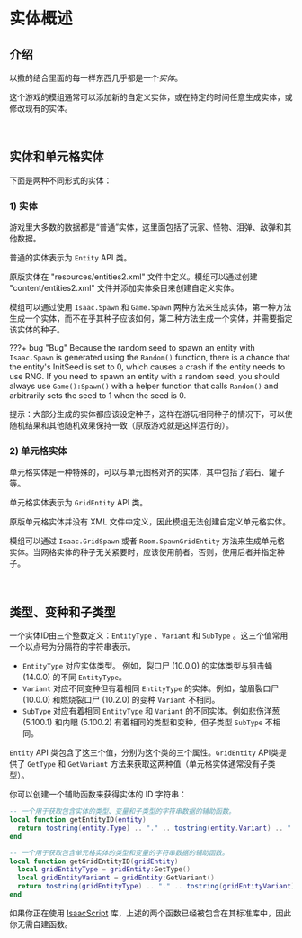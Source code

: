 # 实体概述
## 介绍

以撒的结合里面的每一样东西几乎都是一个*实体*。

这个游戏的模组通常可以添加新的自定义实体，或在特定的时间任意生成实体，或修改现有的实体。

<br>

## 实体和单元格实体

下面是两种不同形式的实体：

### 1) 实体

游戏里大多数的数据都是“普通”实体，这里面包括了玩家、怪物、泪弹、敌弹和其他数据。

普通的实体表示为 `Entity` API 类。

原版实体在 "resources/entities2.xml" 文件中定义。模组可以通过创建 "content/entities2.xml" 文件并添加实体条目来创建自定义实体。

模组可以通过使用 `Isaac.Spawn` 和 `Game.Spawn` 两种方法来生成实体，第一种方法生成一个实体，而不在乎其种子应该如何，第二种方法生成一个实体，并需要指定该实体的种子。

???+ bug "Bug"
    Because the random seed to spawn an entity with `Isaac.Spawn` is generated using the `Random()` function, there is a chance that the entity's InitSeed is set to 0, which causes a crash if the entity needs to use RNG. If you need to spawn an entity with a random seed, you should always use `Game():Spawn()` with a helper function that calls `Random()` and arbitrarily sets the seed to 1 when the seed is 0.

提示：大部分生成的实体都应该设定种子，这样在游玩相同种子的情况下，可以使随机结果和其他随机效果保持一致（原版游戏就是这样运行的）。

### 2) 单元格实体

单元格实体是一种特殊的，可以与单元图格对齐的实体，其中包括了岩石、罐子等。

单元格实体表示为 `GridEntity` API 类。

原版单元格实体并没有 XML 文件中定义，因此模组无法创建自定义单元格实体。

模组可以通过 `Isaac.GridSpawn` 或者 `Room.SpawnGridEntity` 方法来生成单元格实体。当网格实体的种子无关紧要时，应该使用前者。否则，使用后者并指定种子。

<br>

## 类型、变种和子类型


一个实体ID由三个整数定义：`EntityType` 、`Variant` 和 `SubType` 。这三个值常用一个以点号为分隔符的字符串表示。

- `EntityType` 对应实体类型。 例如，裂口尸 (10.0.0) 的实体类型与狙击蝇 (14.0.0) 的不同 `EntityType`。
- `Variant` 对应不同变种但有着相同 `EntityType` 的实体。例如，皱眉裂口尸 (10.0.0) 和燃烧裂口尸 (10.2.0) 的变种 `Variant` 不相同。
- `SubType` 对应有着相同 `EntityType` 和 `Variant` 的不同实体。例如悲伤洋葱 (5.100.1) 和内眼 (5.100.2) 有着相同的类型和变种，但子类型 `SubType` 不相同。

`Entity` API 类包含了这三个值，分别为这个类的三个属性。`GridEntity` API类提供了 `GetType` 和 `GetVariant` 方法来获取这两种值（单元格实体通常没有子类型）。

你可以创建一个辅助函数来获得实体的 ID 字符串：

```lua
-- 一个用于获取包含实体的类型、变量和子类型的字符串数据的辅助函数。
local function getEntityID(entity)
  return tostring(entity.Type) .. "." .. tostring(entity.Variant) .. "." .. tostring(entity.SubType)
end
```

```lua
-- 一个用于获取包含单元格实体的类型和变量的字符串数据的辅助函数。
local function getGridEntityID(gridEntity)
  local gridEntityType = gridEntity:GetType()
  local gridEntityVariant = gridEntity:GetVariant()
  return tostring(gridEntityType) .. "." .. tostring(gridEntityVariant)
end
```

如果你正在使用 [IsaacScript](https://isaacscript.github.io/) 库，上述的两个函数已经被包含在其标准库中，因此你无需自建函数。

<br>
